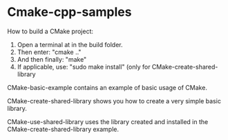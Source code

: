 # Cmake-cpp-samples

How to build a CMake project:
1. Open a terminal at in the build folder.
2. Then enter: "cmake .."
3. And then finally: "make"
4. If applicable, use: "sudo make install" (only for CMake-create-shared-library

CMake-basic-example contains an example of basic usage of CMake.

CMake-create-shared-library shows you how to create a very simple basic library.

CMake-use-shared-library uses the library created and installed in the CMake-create-shared-library example.
